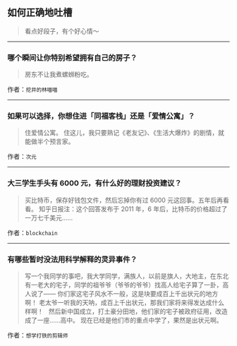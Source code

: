 ## 如何正确地吐槽

> 看点好段子，有个好心情～


 
---

### 哪个瞬间让你特别希望拥有自己的房子？

> 房东不让我煮螺蛳粉吃。


作者：`挖井的林喵喵`

---

### 如果可以选择，你想住进「同福客栈」还是「爱情公寓」？

> 住爱情公寓。
> 住这儿，我只要熟记《老友记》、《生活大爆炸》的剧情，就能做半个预言家。


作者：`次元`

---

### 大三学生手头有 6000 元，有什么好的理财投资建议？

> 买比特币，保存好钱包文件，然后忘掉你有过 6000 元这回事。五年后再看看。
> 知乎日报注：这个回答发布于 2011 年，6 年后，比特币的价格超过了一万七千美元……


作者：`blockchain`

---

### 有哪些暂时没法用科学解释的灵异事件？

> 写一个我同学的事吧，我大学同学，满族人，以前是旗人，大地主，在东北有一老大的宅子，同学的祖爷爷（爷爷的爷爷）找高人给宅子算了一卦，高人说了——
> 你们家这宅子风水不一般，这是块要成百上千出状元的地方啊！
> 老太爷一听我的天呐，成百上千出状元，那我们家将来得发达成什么样啊！
>  
> 然后新中国成立，打土豪分田地，他们家的宅子被政府征用，改造成了一座……高中。
> 现在已经是他们市的重点中学了，果然是出状元啊。


作者：`想学打铁的剪辑师`